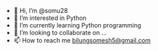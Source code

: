 - 👋 Hi, I’m @somu28
- 👀 I’m interested in Python 
- 🌱 I’m currently learning Python programming
- 💞️ I’m looking to collaborate on ...
- 📫 How to reach me bilungsomesh5@gmail.com

<!---
somu28/somu28 is a ✨ special ✨ repository because its `README.md` (this file) appears on your GitHub profile.
You can click the Preview link to take a look at your changes.
--->
